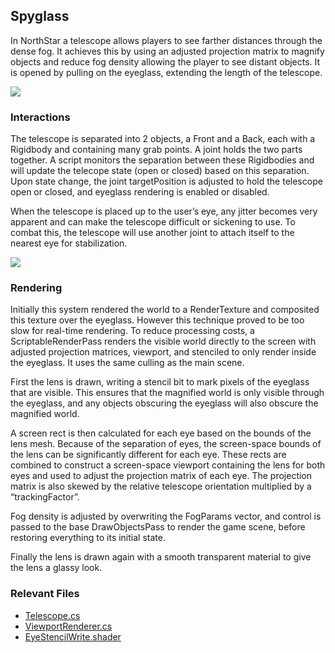 ## Spyglass

In NorthStar a telescope allows players to see farther distances through the dense fog. It achieves this by using an adjusted projection matrix to magnify objects and reduce fog density allowing the player to see distant objects. It is opened by pulling on the eyeglass, extending the length of the telescope.

![](./Images/Eyeglass/Fig1.png)

### Interactions

The telescope is separated into 2 objects, a Front and a Back, each with a Rigidbody and containing many grab points. A joint holds the two parts together. A script monitors the separation between these Rigidbodies and will update the telecope state (open or closed) based on this separation. Upon state change, the joint targetPosition is adjusted to hold the telescope open or closed, and eyeglass rendering is enabled or disabled.

When the telescope is placed up to the user’s eye, any jitter becomes very apparent and can make the telescope difficult or sickening to use. To combat this, the telescope will use another joint to attach itself to the nearest eye for stabilization.

![](./Images/Eyeglass/Fig2.png)

### Rendering

Initially this system rendered the world to a RenderTexture and composited this texture over the eyeglass. However this technique proved to be too slow for real-time rendering. To reduce processing costs, a ScriptableRenderPass renders the visible world directly to the screen with adjusted projection matrices, viewport, and stenciled to only render inside the eyeglass. It uses the same culling as the main scene.

First the lens is drawn, writing a stencil bit to mark pixels of the eyeglass that are visible. This ensures that the magnified world is only visible through the eyeglass, and any objects obscuring the eyeglass will also obscure the magnified world.

A screen rect is then calculated for each eye based on the bounds of the lens mesh. Because of the separation of eyes, the screen-space bounds of the lens can be significantly different for each eye. These rects are combined to construct a screen-space viewport containing the lens for both eyes and used to adjust the projection matrix of each eye. The projection matrix is also skewed by the relative telescope orientation multiplied by a “trackingFactor”.

Fog density is adjusted by overwriting the FogParams vector, and control is passed to the base DrawObjectsPass to render the game scene, before restoring everything to its initial state.

Finally the lens is drawn again with a smooth transparent material to give the lens a glassy look.

### Relevant Files
- [Telescope.cs](../Assets/NorthStar/Scripts/Items/Telescope.cs)
- [ViewportRenderer.cs](../Packages/com.meta.utilities.viewport-renderer/Scripts/ViewportRenderer.cs)
- [EyeStencilWrite.shader](../Packages/com.meta.utilities.viewport-renderer/Materials/EyeStencilWrite.shader)
